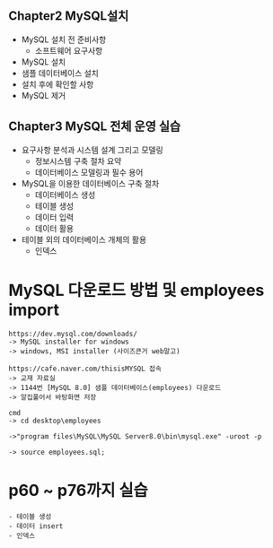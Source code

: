 ## Chapter2 MySQL설치
  - MySQL 설치 전 준비사항
    - 소프트웨어 요구사항
  - MySQL 설치
  - 샘플 데이터베이스 설치
  - 설치 후에 확인할 사항
  - MySQL 제거
  
## Chapter3 MySQL 전체 운영 실습
  - 요구사항 분석과 시스템 설계 그리고 모델링
    - 정보시스템 구축 절차 요약
    - 데이터베이스 모델링과 필수 용어
  - MySQL을 이용한 데이터베이스 구축 절차
    - 데이터베이스 생성
    - 테이블 생성
    - 데이터 입력
    - 데이터 활용 
  - 테이블 외의 데이터베이스 개체의 활용
    - 인덱스


# MySQL 다운로드 방법 및 employees import
    https://dev.mysql.com/downloads/
    -> MySQL installer for windows
    -> windows, MSI installer (사이즈큰거 web말고)

    https://cafe.naver.com/thisisMYSQL 접속
    -> 교재 자료실
    -> 1144번 [MySQL 8.0] 샘플 데이터베이스(employees) 다운로드
    -> 알집풀어서 바탕화면 저장

    cmd 
    -> cd desktop\employees

    ->"program files\MySQL\MySQL Server8.0\bin\mysql.exe" -uroot -p 

    -> source employees.sql;

# p60 ~ p76까지 실습
    - 테이블 생성
    - 데이터 insert
    - 인덱스
